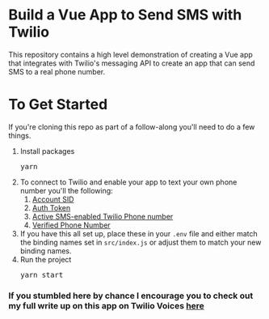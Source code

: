 # Build a Vue App to Send SMS with Twilio
This repository contains a high level demonstration of creating a Vue app that
integrates with Twilio's messaging API to create an app that can send SMS to a real phone number.

# To Get Started
If you're cloning this repo as part of a follow-along you'll need to do a few things.

1. Install packages
   <pre>yarn</pre>
2. To connect to Twilio and enable your app to text your own phone number you'll the following:
   1. [Account SID](https://www.twilio.com/console)
   2. [Auth Token](https://www.twilio.com/console)
   3. [Active SMS-enabled Twilio Phone number](https://www.twilio.com/docs/sms/quickstart/node#sign-up-for-twilio-and-get-a-twilio-phone-number)
   4. [Verified Phone Number](https://support.twilio.com/hc/en-us/articles/223180048-Adding-a-Verified-Phone-Number-or-Caller-ID-with-Twilio)
3. If you have this all set up, place these in your <code>.env</code> file and either match the binding names set in <code>src/index.js</code> or adjust them to match your new binding names.
4. Run the project
   <pre>yarn start</pre>

### If you stumbled here by chance I encourage you to check out my full write up on this app on Twilio Voices [here]()
